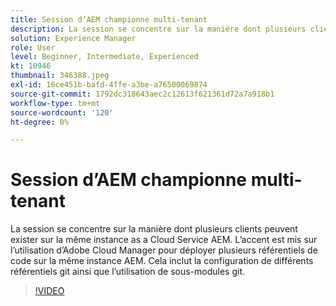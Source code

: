 ```yaml
---
title: Session d’AEM championne multi-tenant
description: La session se concentre sur la manière dont plusieurs clients peuvent exister sur la même instance as a Cloud Service AEM. L’accent est mis sur l’utilisation d’Adobe Cloud Manager pour déployer plusieurs référentiels de code sur la même instance AEM. Cela inclut la configuration de différents référentiels git ainsi que l’utilisation de sous-modules git.
solution: Experience Manager
role: User
level: Beginner, Intermediate, Experienced
kt: 10946
thumbnail: 346388.jpeg
exl-id: 16ce451b-bafd-4ffe-a3be-a76500069874
source-git-commit: 1792dc318643aec2c12613f621361d72a7a918b1
workflow-type: tm+mt
source-wordcount: '120'
ht-degree: 0%

---
```


# Session d’AEM championne multi-tenant

La session se concentre sur la manière dont plusieurs clients peuvent exister sur la même instance as a Cloud Service AEM. L’accent est mis sur l’utilisation d’Adobe Cloud Manager pour déployer plusieurs référentiels de code sur la même instance AEM. Cela inclut la configuration de différents référentiels git ainsi que l’utilisation de sous-modules git.

>[!VIDEO](https://video.tv.adobe.com/v/346388/?quality=12&learn=on)
